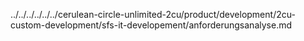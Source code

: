 ../../../../../../cerulean-circle-unlimited-2cu/product/development/2cu-custom-development/sfs-it-developement/anforderungsanalyse.md